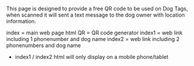 This page is designed to provide a free QR code to be used on Dog Tags, when scanned it will sent a text message to the dog owner with location information.

index = main web page html
QR = QR code generator
index1 = web link including 1 phonenumber and dog name
index2 = web link including 2 phonenumbers and dog name

* index1 / index2 html will only display on a mobile phone/tablet

